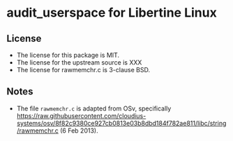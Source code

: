 # audit_userspace for Libertine Linux

## License

* The license for this package is MIT.
* The license for the upstream source is XXX
* The license for rawmemchr.c is 3-clause BSD.

## Notes

* The file `rawmemchr.c` is adapted from OSv, specifically https://raw.githubusercontent.com/cloudius-systems/osv/8f82c9380ce927cb0813e03b8dbd184f782ae811/libc/string/rawmemchr.c (6 Feb 2013).
